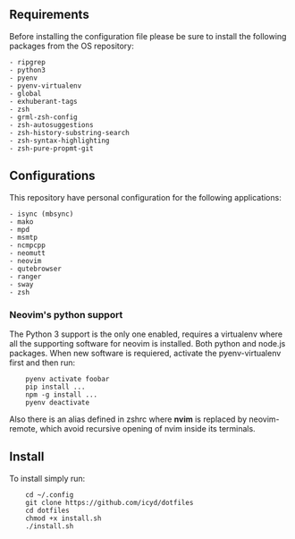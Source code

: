 ## Requirements

Before installing the configuration file please be sure to install the following packages from the OS repository:

    - ripgrep
    - python3
    - pyenv
    - pyenv-virtualenv
    - global
    - exhuberant-tags
    - zsh
    - grml-zsh-config
    - zsh-autosuggestions
    - zsh-history-substring-search
    - zsh-syntax-highlighting
    - zsh-pure-propmt-git

## Configurations

This repository have personal configuration for the following applications:

    - isync (mbsync)
    - mako
    - mpd
    - msmtp
    - ncmpcpp
    - neomutt
    - neovim
    - qutebrowser
    - ranger
    - sway
    - zsh

### Neovim's python support

The Python 3 support is the only one enabled, requires a virtualenv where all
the supporting software for neovim is installed. Both python and node.js
packages. When new software is requiered, activate the pyenv-virtualenv first
and then run:

```
    pyenv activate foobar
    pip install ...
    npm -g install ...
    pyenv deactivate
```

Also there is an alias defined in zshrc where **nvim** is replaced by
neovim-remote, which avoid recursive opening of nvim inside its terminals.

## Install

To install simply run:

```
    cd ~/.config
    git clone https://github.com/icyd/dotfiles
    cd dotfiles
    chmod +x install.sh
    ./install.sh
```
